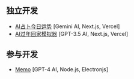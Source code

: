 ## 独立开发

- [AI占卜今日运势](https://yunshi.happyengineer.xyz) [Gemini AI, Next.js, Vercel]
- [AI过年回家模拟器](https://dayi.happyengineer.xyz) [GPT-3.5 AI, Next.js, Vercel]

## 参与开发
- [Memo](https://memo.ac) [GPT-4 AI, Node.js, Electronjs]
